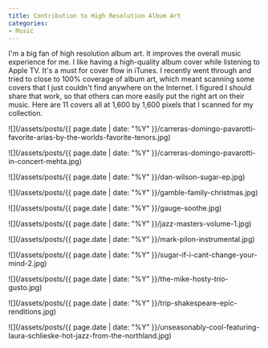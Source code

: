 ```yaml
---
title: Contribution to High Resolution Album Art
categories:
- Music
---
```


I'm a big fan of high resolution album art. It improves the overall music experience for me. I like having a high-quality album cover while listening to Apple TV. It's a must for cover flow in iTunes. I recently went through and tried to close to 100% coverage of album art, which meant scanning some covers that I just couldn't find anywhere on the Internet. I figured I should share that work, so that others can more easily put the right art on their music. Here are 11 covers all at 1,600 by 1,600 pixels that I scanned for my collection.



  
   ![](/assets/posts/{{ page.date | date: "%Y" }}/carreras-domingo-pavarotti-favorite-arias-by-the-worlds-favorite-tenors.jpg)
  

  
   ![](/assets/posts/{{ page.date | date: "%Y" }}/carreras-domingo-pavarotti-in-concert-mehta.jpg)
  

  
   ![](/assets/posts/{{ page.date | date: "%Y" }}/dan-wilson-sugar-ep.jpg)
  

  
   ![](/assets/posts/{{ page.date | date: "%Y" }}/gamble-family-christmas.jpg)
  

  
   ![](/assets/posts/{{ page.date | date: "%Y" }}/gauge-soothe.jpg)
  

  
   ![](/assets/posts/{{ page.date | date: "%Y" }}/jazz-masters-volume-1.jpg)
  

  
   ![](/assets/posts/{{ page.date | date: "%Y" }}/mark-pilon-instrumental.jpg)
  

  
   ![](/assets/posts/{{ page.date | date: "%Y" }}/sugar-if-i-cant-change-your-mind-2.jpg)
  

  
   ![](/assets/posts/{{ page.date | date: "%Y" }}/the-mike-hosty-trio-gusto.jpg)
  

  
   ![](/assets/posts/{{ page.date | date: "%Y" }}/trip-shakespeare-epic-renditions.jpg)
  

  
   ![](/assets/posts/{{ page.date | date: "%Y" }}/unseasonably-cool-featuring-laura-schlieske-hot-jazz-from-the-northland.jpg)
  


